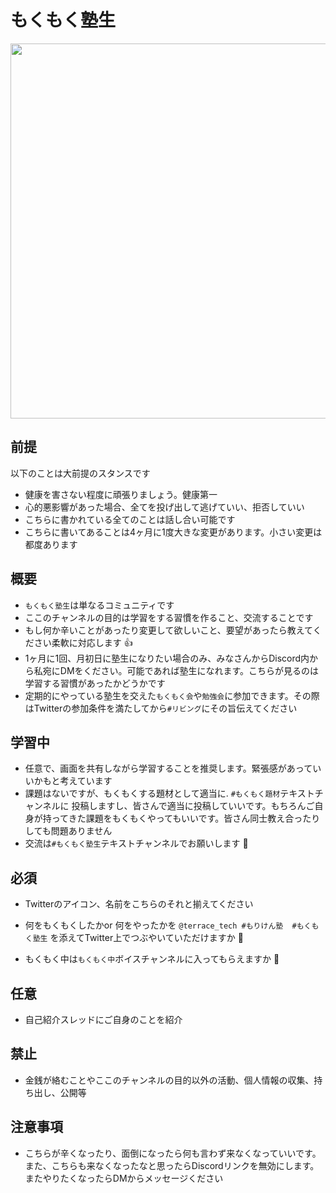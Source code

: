 
# もくもく塾生

<img src="https://kenjimorita.jp/wp-content/uploads/2021/09/blue.png" width="600" />

## 前提

以下のことは大前提のスタンスです

- 健康を害さない程度に頑張りましょう。健康第一
- 心的悪影響があった場合、全てを投げ出して逃げていい、拒否していい
- こちらに書かれている全てのことは話し合い可能です
- こちらに書いてあることは4ヶ月に1度大きな変更があります。小さい変更は都度あります

## 概要

- `もくもく塾生`は単なるコミュニティです
- ここのチャンネルの目的は学習をする習慣を作ること、交流することです
- もし何か辛いことがあったり変更して欲しいこと、要望があったら教えてください柔軟に対応します 👍
- 1ヶ月に1回、月初日に塾生になりたい場合のみ、みなさんからDiscord内から私宛にDMをください。可能であれば塾生になれます。こちらが見るのは学習する習慣があったかどうかです
- 定期的にやっている塾生を交えた`もくもく会`や`勉強会`に参加できます。その際はTwitterの参加条件を満たしてから`#リビング`にその旨伝えてください

## 学習中

- 任意で、画面を共有しながら学習することを推奨します。緊張感があっていいかもと考えています
- 課題はないですが、もくもくする題材として適当に. `#もくもく題材`テキストチャンネルに 投稿しますし、皆さんで適当に投稿していいです。もちろんご自身が持ってきた課題をもくもくやってもいいです。皆さん同士教え合ったりしても問題ありません
- 交流は`#もくもく塾生`テキストチャンネルでお願いします 🙏

## 必須

- Twitterのアイコン、名前をこちらのそれと揃えてください
- 何をもくもくしたかor 何をやったかを
 `@terrace_tech #もりけん塾  #もくもく塾生`
を添えてTwitter上でつぶやいていただけますか 🙏

- もくもく中は`もくもく中`ボイスチャンネルに入ってもらえますか 🙏

## 任意

- 自己紹介スレッドにご自身のことを紹介

## 禁止

- 金銭が絡むことやここのチャンネルの目的以外の活動、個人情報の収集、持ち出し、公開等

## 注意事項

- こちらが辛くなったり、面倒になったら何も言わず来なくなっていいです。また、こちらも来なくなったなと思ったらDiscordリンクを無効にします。またやりたくなったらDMからメッセージください

